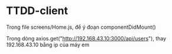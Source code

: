 # TTDD-client
Trong file screens/Home.js, để ý đoạn componentDidMount()

Trong dòng axios.get("http://192.168.43.10:3000/api/users"), thay 192.168.43.10 bằng ip của máy em
